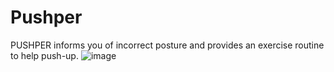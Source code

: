 # Pushper
PUSHPER informs you of incorrect posture and provides an exercise routine to help push-up.
![image](https://user-images.githubusercontent.com/67684178/145431851-cb93a1a6-5ec4-4666-8758-11878e44e777.png)
